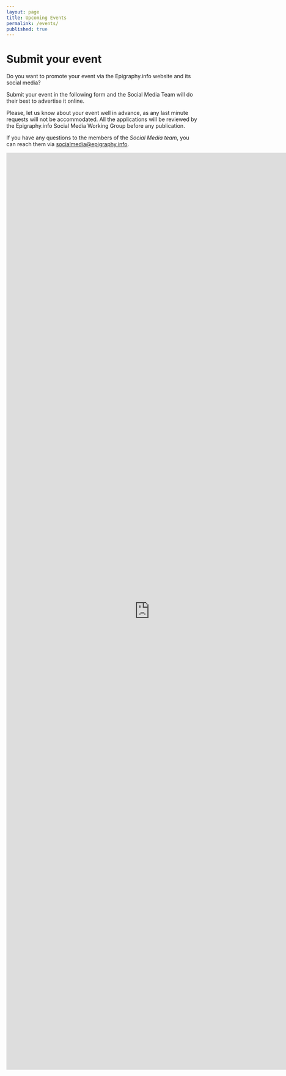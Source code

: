 ```yaml
---
layout: page
title: Upcoming Events
permalink: /events/
published: true
---
```



# Submit your event

Do you want to promote your event via the Epigraphy.info website and its social media?

Submit your event in the following form and the Social Media Team will do their best to advertise it online.

Please, let us know about your event well in advance, as any last minute requests will not be accommodated. All the applications will be reviewed by the Epigraphy.info Social Media Working Group before any publication.

If you have any questions to the members of the *Social Media team*, you can reach them via <a href = "mailto: socialmedia@epigraphy.info">socialmedia@epigraphy.info</a>. 


<iframe src="https://docs.google.com/forms/d/e/1FAIpQLSd6Zvzt9GqjZf6UUEL0-en6ijIMyGD2RwUA4xZKPREBdGkxjw/viewform?embedded=true" width="750" height="2400" frameborder="0" marginheight="0" marginwidth="0">Loading…</iframe>